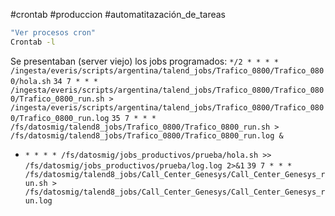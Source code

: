 #crontab #produccion #automatitazación_de_tareas

``` bash
"Ver procesos cron"
Crontab -l 
```

Se presentaban (server viejo) los jobs programados:
`*/2 * * * * /ingesta/everis/scripts/argentina/talend_jobs/Trafico_0800/Trafico_0800/hola.sh`
`34 7 * * * /ingesta/everis/scripts/argentina/talend_jobs/Trafico_0800/Trafico_0800/Trafico_0800_run.sh > /ingesta/everis/scripts/argentina/talend_jobs/Trafico_0800/Trafico_0800/Trafico_0800_run.log`
`35 7 * * * /fs/datosmig/talend8_jobs/Trafico_0800/Trafico_0800_run.sh > /fs/datosmig/talend8_jobs/Trafico_0800/Trafico_0800_run.log &`
* `* * * * /fs/datosmig/jobs_productivos/prueba/hola.sh >> /fs/datosmig/jobs_productivos/prueba/log.log 2>&1`
`39 7 * * * /fs/datosmig/talend8_jobs/Call_Center_Genesys/Call_Center_Genesys_run.sh > /fs/datosmig/talend8_jobs/Call_Center_Genesys/Call_Center_Genesys_run.log` 